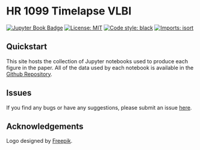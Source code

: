 # HR 1099 Timelapse VLBI
<!--- [![paper](https://img.shields.io/badge/read-the%20paper-B31B1B)](https://ui.adsabs.harvard.edu/abs/2022arXiv221011440G/abstract)
[![DOI](https://zenodo.org/badge/536387182.svg)](https://zenodo.org/badge/latestdoi/536387182) --->
[![Jupyter Book Badge](https://jupyterbook.org/badge.svg)](https://wwgolay.github.io/hr1099-timelapse-vlbi)
[![License: MIT](https://img.shields.io/badge/License-MIT-yellow.svg)](https://opensource.org/licenses/MIT)
[![Code style: black](https://img.shields.io/badge/code%20style-black-000000.svg)](https://github.com/psf/black)
[![Imports: isort](https://img.shields.io/badge/%20imports-isort-%231674b1?style=flat&labelColor=ef8336)](https://pycqa.github.io/isort/)

## Quickstart

This site hosts the collection of Jupyter notebooks used to produce each figure in the paper. All of the data used by each notebook is available in the [Github Repository](https://github.com/WWGolay/HR1099-timelapse-vlbi/).

## Issues

If you find any bugs or have any suggestions, please submit an issue [here](https://github.com/WWGolay/HR1099-timelapse-vlbi/issues).

## Acknowledgements

Logo designed by [Freepik](https://www.flaticon.com/free-icon/binary-star_5570363?term=binary+star&related_id=5570363).
